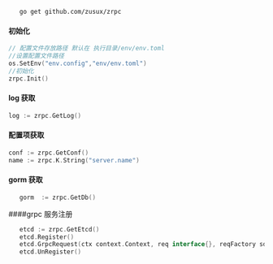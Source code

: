 ```shell
   go get github.com/zusux/zrpc
```

#### 初始化
```go
// 配置文件存放路径 默认在 执行目录/env/env.toml
//设置配置文件路径
os.SetEnv("env.config","env/env.toml")
//初始化
zrpc.Init()
```

#### log 获取
```go
log := zrpc.GetLog()
```


#### 配置项获取
```go
conf := zrpc.GetConf()
name := zrpc.K.String("server.name")
```   

#### gorm 获取
```go
   gorm  := zrpc.GetDb()
```

####grpc 服务注册
```go
   etcd := zrpc.GetEtcd()
   etcd.Register()
   etcd.GrpcRequest(ctx context.Context, req interface{}, reqFactory sd.Factory) 
   etcd.UnRegister()
```